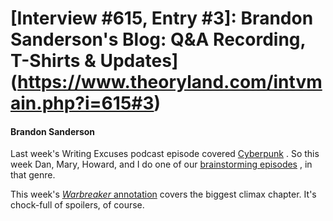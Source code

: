 # [Interview #615, Entry #3]: Brandon Sanderson's Blog: Q&A Recording, T-Shirts & Updates](https://www.theoryland.com/intvmain.php?i=615#3)

#### Brandon Sanderson

Last week's Writing Excuses podcast episode covered
[Cyberpunk](http://www.writingexcuses.com/2011/07/10/)
. So this week Dan, Mary, Howard, and I do one of our
[brainstorming episodes](http://www.writingexcuses.com/2011/07/17/)
, in that genre.

This week's
[*Warbreaker*
annotation](http://brandonsanderson.com/annotation/437/Warbreaker-Chapter-Fifty-Seven)
covers the biggest climax chapter. It's chock-full of spoilers, of course.

